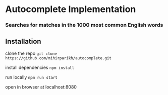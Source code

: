 # Autocomplete Implementation

### Searches for matches in the 1000 most common English words

## Installation

clone the repo
`git clone https://github.com/mihirparikh/autocomplete.git`

install dependencies
`npm install`

run locally
`npm run start`

open in browser at localhost:8080

